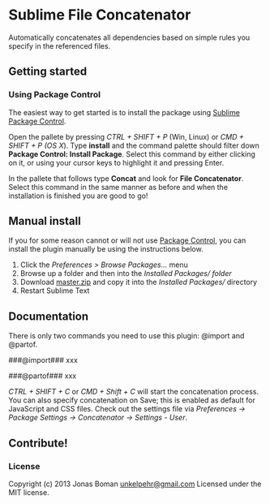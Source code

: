 Sublime File Concatenator
=========================

Automatically concatenates all dependencies based on simple rules you specify in the referenced files.

## Getting started ##

### Using Package Control ###
The easiest way to get started is to install the package using [Sublime Package Control](https://sublime.wbond.net/).

Open the pallete by pressing *CTRL + SHIFT + P* (Win, Linux) or *CMD + SHIFT + P (OS X*). Type **install** and the command palette should filter down **Package Control: Install Package**.
Select this command by either clicking on it, or using your cursor keys to highlight it and pressing Enter. 

In the pallete that follows type **Concat** and look for **File Concatenator**. Select this command in the same manner as before and when the installation is finished you are good to go!

## Manual install ##
If you for some reason cannot or will not use [Package Control](https://sublime.wbond.net/), you can install the plugin manually be using the instructions below.

 1. Click the *Preferences > Browse Packages…* menu
 2. Browse up a folder and then into the *Installed Packages/ folder*
 3. Download [master.zip](https://github.com/unkelpehr/sublime-file-concatenator/archive/master.zip) and copy it into the *Installed Packages/* directory
 4. Restart Sublime Text

## Documentation ##

There is only two commands you need to use this plugin: @import and @partof.

###@import###
xxx

###@partof###
xxx

*CTRL + SHIFT + C* or *CMD + Shift + C* will start the concatenation process. You can also specify concatenation on Save; this is enabled as default for JavaScript and CSS files. Check out the settings file via *Preferences -> Package Settings -> Concatenator -> Settings - User*.

## Contribute! ##


### License ###
Copyright (c) 2013 Jonas Boman <unkelpehr@gmail.com>
Licensed under the MIT license.
